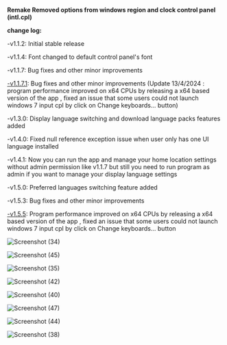 **Remake Removed options from windows region and clock control panel (intl.cpl)**

**change log:**

-v1.1.2: Initial stable release

-v1.1.4: Font changed to default control panel's font

-v1.1.7: Bug fixes and other minor improvements

[-v1.1.7.1](https://github.com/MehranAkbarii/WindowsRegionAndLanguageRemake/releases/tag/v1.1.7.1): Bug fixes and other minor improvements (Update 13/4/2024 : program performance improved on x64 CPUs by releasing a x64 based version of the app , fixed an issue that some users could not launch windows 7 input cpl by click on Change keyboards... button)

-v1.3.0: Display language switching and download language packs features added

-v1.4.0: Fixed null reference exception issue when user only has one UI language installed

-v1.4.1: Now you can run the app and manage your home location settings without admin permission like v1.1.7 but still you need to run program as admin if you want to manage your display language settings

-v1.5.0: Preferred languages switching feature added

-v1.5.3: Bug fixes and other minor improvements

[-v1.5.5](https://github.com/MehranAkbarii/WindowsRegionAndLanguageRemake/releases/tag/v1.5.5): Program performance improved on x64 CPUs by releasing a x64 based version of the app , fixed an issue that some users could not launch windows 7 input cpl by click on Change keyboards... button

![Screenshot (34)](https://github.com/MehranAkbarii/WindowsRegionAndLanguageRemake/assets/133998536/5c6a522c-099d-414f-917b-881d2e2f09bd)

![Screenshot (45)](https://github.com/MehranAkbarii/WindowsRegionAndLanguageRemake/assets/133998536/d56d56ef-3dd8-48f4-bfc2-5cb33f8dc961)

![Screenshot (35)](https://github.com/MehranAkbarii/WindowsRegionAndLanguageRemake/assets/133998536/17acac52-2aac-410a-95d6-d111f7610b67)

![Screenshot (42)](https://github.com/MehranAkbarii/WindowsRegionAndLanguageRemake/assets/133998536/3ed7069b-bf27-4e4a-b235-73c0311174d4)

![Screenshot (40)](https://github.com/MehranAkbarii/WindowsRegionAndLanguageRemake/assets/133998536/9a0e5835-074f-4eb9-91cb-c038b99083d5)

![Screenshot (47)](https://github.com/MehranAkbarii/WindowsRegionAndLanguageRemake/assets/133998536/3d93b974-166e-4cd6-8fe7-60e093ce7b85)

![Screenshot (44)](https://github.com/MehranAkbarii/WindowsRegionAndLanguageRemake/assets/133998536/cc0eee70-757f-4296-bdfe-8503a1e2a383)

![Screenshot (38)](https://github.com/MehranAkbarii/WindowsRegionAndLanguageRemake/assets/133998536/f4d3feeb-c391-48fb-ab27-ebc5a99a1ac0)
